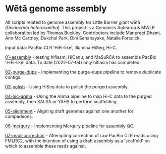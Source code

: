 # Wētā genome assembly

All scripts related to genome assembly for Little Barrier giant wētā (*Deinacrida heteracantha*). This project is a Genomics Aotearoa & MWLR collaboration led by Thomas Buckley. Contributors include Manpreet Dhami, Ann Mc Cartney, Dukchul Park, Dini Senanayake, Natalie Forsdick.

Input data: PacBio CLR 'HiFi-like', Illumina HiSeq, Hi-C.

[01-assembly](01-assembly/) - testing hifiasm, HiCanu, and MaSuRCA to assemble PacBio 'HiFi-like' data. To date (2022-07-04) only hifiasm has completed.

[02-purge-dups](02-purge-dups/) - Implementing the purge-dups pipeline to remove duplicate contigs.

[03-polish](03-polish/) - Using HiSeq data to polish the purged assembly.

[04-hic-arima](04-hic-arima/) - Using the Arima pipeline to map Hi-C data to the purged assembly, then SALSA or YAHS to perform scaffolding.

[05-alignment](05-alignment/) - Aligning draft genomes against one another for comparisons.

[06-merqury](06-merqury/) - Implementing Merqury pipeline for assembly QC.

[07-read-correction](07-read-correction) - Attempting correction of raw PacBio CLR reads using FMLRC2, with the intention of using a draft assembly as a 'scaffold' on which to assemble these reads against. 
